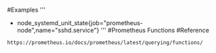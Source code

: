 #Examples
'''
- node_systemd_unit_state{job="prometheus-node",name="sshd.service"}
'''
#Prometheus Functions 
#Reference
```
https://prometheus.io/docs/prometheus/latest/querying/functions/
```

